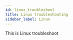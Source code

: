 ```yaml
---
id: linux_troubleshoot
title: Linux troubleshooting
sidebar_label: Linux
---
```


This is Linux troubleshoot
